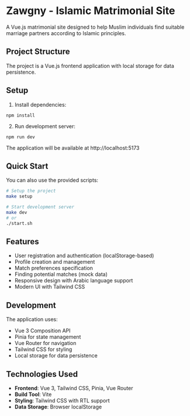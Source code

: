 # Zawgny - Islamic Matrimonial Site

A Vue.js matrimonial site designed to help Muslim individuals find suitable marriage partners according to Islamic principles.

## Project Structure

The project is a Vue.js frontend application with local storage for data persistence.

## Setup

1. Install dependencies:
```
npm install
```

2. Run development server:
```
npm run dev
```

The application will be available at http://localhost:5173

## Quick Start

You can also use the provided scripts:

```bash
# Setup the project
make setup

# Start development server
make dev
# or
./start.sh
```

## Features

- User registration and authentication (localStorage-based)
- Profile creation and management
- Match preferences specification
- Finding potential matches (mock data)
- Responsive design with Arabic language support
- Modern UI with Tailwind CSS

## Development

The application uses:
- Vue 3 Composition API
- Pinia for state management
- Vue Router for navigation
- Tailwind CSS for styling
- Local storage for data persistence

## Technologies Used

- **Frontend**: Vue 3, Tailwind CSS, Pinia, Vue Router
- **Build Tool**: Vite
- **Styling**: Tailwind CSS with RTL support
- **Data Storage**: Browser localStorage
